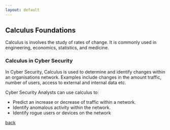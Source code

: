 ```yaml
---
layout: default
---
```


## Calculus Foundations

Calculus is involves the study of rates of change. It is commonly used in engineering, economics, statistics, and medicine.

### Calculus in Cyber Security
In Cyber Security, Calculus is used to determine and identify changes within an organisations network. Examples include changes in the amount traffic, number of users, access to external and internal data etc.

Cyber Security Analysts can use calculus to:
*   Predict an increase or decrease of traffic within a network.
*   Identify anomalous activity within the network.
*   Identify rogue users or devices on the network

[back](../)
